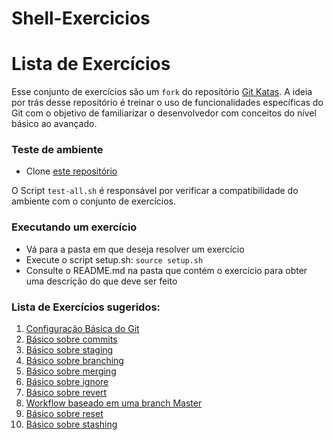 # Shell-Exercicios

# Lista de Exercícios

Esse conjunto de exercícios são um `fork` do reposítório [Git
Katas](https://github.com/eficode-academy/git-katas). A ideia por trás desse
repositório é treinar o uso de funcionalidades específicas do Git com o
objetivo de familiarizar o desenvolvedor com conceitos do nível básico ao
avançado.

### Teste de ambiente
* Clone [este repositório](https://github.com/ai2-education-fiep-turma-4/git-katas.git)

O Script `test-all.sh` é responsável por verificar a compatibilidade do
ambiente com o conjunto de exercícios.

### Executando um exercício
* Vá para a pasta em que deseja resolver um exercício
* Execute o script setup.sh: `source setup.sh`
* Consulte o README.md na pasta que contém o exercício para obter uma descrição do que deve ser feito


### Lista de Exercícios sugeridos:

1. [Configuração Básica do
   Git](https://github.com/ai2-education-fiep-turma-4/git-katas/tree/master/configure-git)
1. [Básico sobre commits](https://github.com/ai2-education-fiep-turma-4/git-katas/tree/master/basic-commits)
1. [Básico sobre
   staging](https://github.com/ai2-education-fiep-turma-4/git-katas/tree/master/basic-staging)
1. [Básico sobre branching](https://github.com/ai2-education-fiep-turma-4/git-katas/blob/master/basic-branching)
1. [Básico sobre merging](https://github.com/ai2-education-fiep-turma-4/git-katas/blob/master/ff-merge)
1. [Básico sobre ignore](https://github.com/ai2-education-fiep-turma-4/git-katas/tree/master/ignore)
1. [Básico sobre
   revert](https://github.com/ai2-education-fiep-turma-4/git-katas/tree/master/basic-revert)
1. [Workflow baseado em uma branch Master](https://github.com/ai2-education-fiep-turma-4/git-katas/tree/master/master-based-workflow)
1. [Básico sobre reset](https://github.com/ai2-education-fiep-turma-4/git-katas/blob/master/reset/)
1. [Básico sobre stashing](https://github.com/ai2-education-fiep-turma-4/git-katas/blob/master/basic-stashing)
